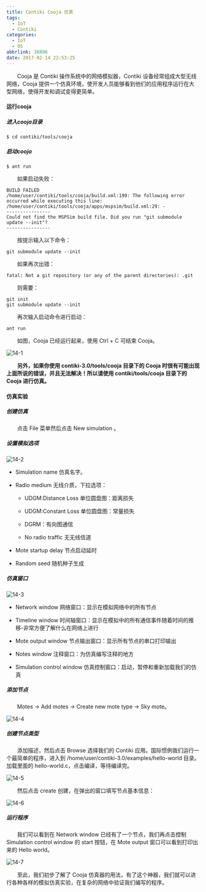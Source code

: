 ```yaml
---
title: Contiki Cooja 仿真
tags:
  - IoT
  - Contiki
categories:
  - IoT
  - OS
abbrlink: 38896
date: 2017-02-14 22:53:25
---
```


　　Cooja 是 Contiki 操作系统中的网络模拟器，Contiki 设备经常组成大型无线网络，Cooja 提供一个仿真环境，使开发人员能够看到他们的应用程序运行在大型网络，使得开发和调试变得更简单。

<!--more-->

#### 运行cooja

##### 进入cooja目录

```shell
$ cd contiki/tools/cooja
```

##### 启动cooja

```shell
$ ant run
```

　　如果启动失败：

```shell
BUILD FAILED
/home/user/contiki/tools/cooja/build.xml:199: The following error occurred while executing this line:
/home/user/contiki/tools/cooja/apps/mspsim/build.xml:29: -
----------------
Could not find the MSPSim build file. Did you run "git submodule update --init"?
----------------
```

　　按提示输入以下命令：

```shell
git submodule update --init
```

　　如果再次出错：

```shell
fatal: Not a git repository (or any of the parent directories): .git
```

　　则需要：

```shell
git init
git submodule update --init
```

　　再次输入启动命令进行启动：

```shell
ant run
```

　　如图，Cooja 已经运行起来，使用 Ctrl + C 可结束 Cooja。

![14-1](http://fzy-blog.oss-cn-shenzhen.aliyuncs.com/2017/2/14-1.png)



　　**另外，如果你使用 contiki-3.0/tools/cooja 目录下的 Cooja 时很有可能出现上面所说的错误，并且无法解决！所以请使用 contiki/tools/cooja 目录下的 Cooja 进行仿真。**

#### 仿真实验

##### 创建仿真

　　点击 File 菜单然后点击 New simulation 。

##### 设置模拟选项

![14-2](http://fzy-blog.oss-cn-shenzhen.aliyuncs.com/2017/2/14-2.png)

- Simulation name 仿真名字。

- Radio medium 无线介质，下拉选项：
  - UDGM:Distance Loss 单位圆盘图：距离损失

  - UDGM:Constant Loss 单位圆盘图：常量损失

  - DGRM：有向图通信   

  - No radio traffic 无无线信道

- Mote startup delay 节点启动延时

- Random seed 随机种子生成

##### 仿真窗口

![14-3](http://fzy-blog.oss-cn-shenzhen.aliyuncs.com/2017/2/14-3.png)

- Network window 网络窗口：显示在模拟网络中的所有节点

- Timeline window 时间轴窗口：显示在模拟中的所有通信事件随着时间的推移-非常方便了解什么在网络上进行

- Mote output window 节点输出窗口：显示所有节点的串口打印输出

- Notes window 注释窗口：为仿真编写注释的地方

- Simulation control window 仿真控制窗口：启动，暂停和重新加载我们的仿真

##### 添加节点

　　Motes -> Add motes -> Create new mote type -> Sky mote。


![14-4](http://fzy-blog.oss-cn-shenzhen.aliyuncs.com/2017/2/14-4.png)

##### 创建节点类型

　　添加描述，然后点击 Browse 选择我们的 Contiki 应用。国际惯例我们运行一个最简单的程序，进入到 /home/user/contiki-3.0/examples/hello-world 目录。加载里面的 hello-world.c，点击编译，等待编译完。

![14-5](http://fzy-blog.oss-cn-shenzhen.aliyuncs.com/2017/2/14-5.png)

　　然后点击 create 创建，在弹出的窗口填写节点基本信息：

![14-6](http://fzy-blog.oss-cn-shenzhen.aliyuncs.com/2017/2/14-6.png)


##### 运行程序

　　我们可以看到在 Network window 已经有了一个节点，我们再点击控制 Simulation control window 的 start 按钮，在 Mote output 窗口可以看到打印出来的 Hello world。

![14-7](http://fzy-blog.oss-cn-shenzhen.aliyuncs.com/2017/2/14-7.png)


　　至此，我们初步了解了 Cooja 仿真器的用法，有了这个神器，我们就可以进行各种各样的模拟仿真实验，在复杂的网络中验证我们编写的程序。

